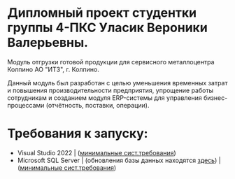 # Дипломный проект студентки группы 4-ПКС Уласик Вероники Валерьевны.

Модуль отгрузки готовой продукции для сервисного металлоцентра Колпино АО "ИТЗ", г. Колпино.

Данный модуль был разработан с целью уменьшения временных затрат и повышения производительности предприятия, упрощение работы сотрудникам и созданием модуля ERP-системы для управления бизнес-процессами (отчётность, поставки, операции). 

# Требования к запуску:
- Visual Studio 2022 | ([минимальные сист.требования](https://docs.microsoft.com/en-us/visualstudio/releases/2022/system-requirements))
- Microsoft SQL Server | (обновления базы данных находятся [здесь](https://github.com/nikyn4ik/DB22)) | ([минимальные сист.требования](https://docs.microsoft.com/en-us/sql/sql-server/install/hardware-and-software-requirements-for-installing-sql-server-2019?view=sql-server-ver15))
